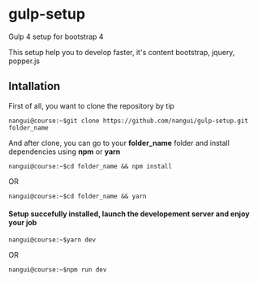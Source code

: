 # gulp-setup
Gulp 4 setup for bootstrap 4

This setup help you to develop faster, it's content bootstrap, jquery, popper.js

## Intallation

First of all, you want to clone the repository by tip

```console
nangui@course:~$git clone https://github.com/nangui/gulp-setup.git folder_name
```

And after clone, you can go to your **folder_name** folder and install dependencies using **npm** or **yarn**

```console
nangui@course:~$cd folder_name && npm install
```
OR
```console
nangui@course:~$cd folder_name && yarn
```

#### Setup succefully installed, launch the developement server and enjoy your job

```console
nangui@course:~$yarn dev
```

OR

```console
nangui@course:~$npm run dev
```
